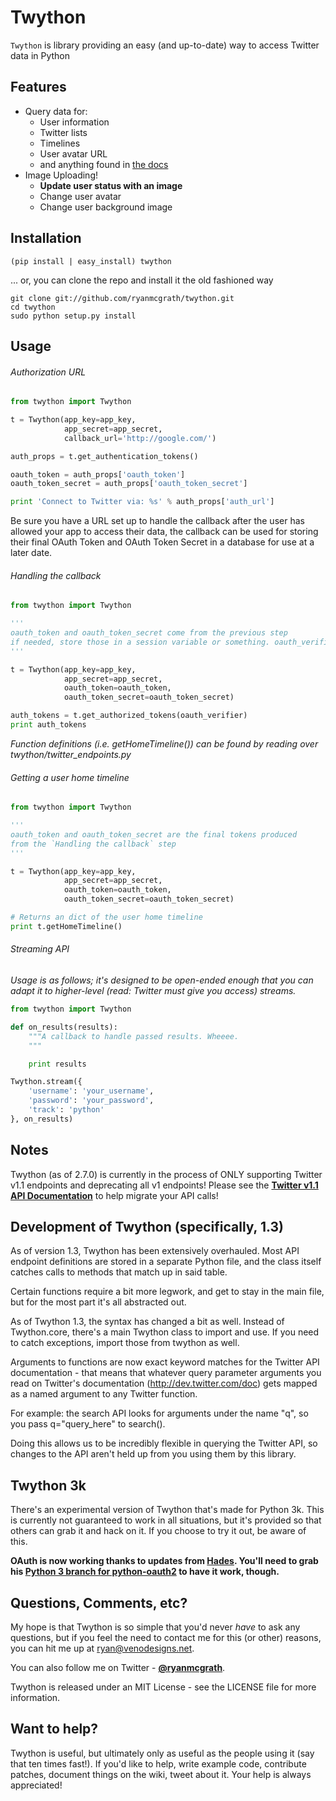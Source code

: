 Twython
=======

```Twython``` is library providing an easy (and up-to-date) way to access Twitter data in Python

Features
--------

* Query data for:
   - User information
   - Twitter lists
   - Timelines
   - User avatar URL
   - and anything found in [the docs](https://dev.twitter.com/docs/api/1.1)
* Image Uploading!
   - **Update user status with an image**
   - Change user avatar
   - Change user background image

Installation
------------

    (pip install | easy_install) twython

... or, you can clone the repo and install it the old fashioned way

    git clone git://github.com/ryanmcgrath/twython.git
    cd twython
    sudo python setup.py install

Usage
-----

###### Authorization URL

```python
from twython import Twython

t = Twython(app_key=app_key,
            app_secret=app_secret,
            callback_url='http://google.com/')

auth_props = t.get_authentication_tokens()

oauth_token = auth_props['oauth_token']
oauth_token_secret = auth_props['oauth_token_secret']

print 'Connect to Twitter via: %s' % auth_props['auth_url']
```

Be sure you have a URL set up to handle the callback after the user has allowed your app to access their data, the callback can be used for storing their final OAuth Token and OAuth Token Secret in a database for use at a later date.

###### Handling the callback

```python
from twython import Twython

'''
oauth_token and oauth_token_secret come from the previous step
if needed, store those in a session variable or something. oauth_verifier from the previous call is now required to pass to get_authorized_tokens
'''

t = Twython(app_key=app_key,
            app_secret=app_secret,
            oauth_token=oauth_token,
            oauth_token_secret=oauth_token_secret)

auth_tokens = t.get_authorized_tokens(oauth_verifier)
print auth_tokens
```

*Function definitions (i.e. getHomeTimeline()) can be found by reading over twython/twitter_endpoints.py*

###### Getting a user home timeline

```python
from twython import Twython

'''
oauth_token and oauth_token_secret are the final tokens produced
from the `Handling the callback` step
'''

t = Twython(app_key=app_key,
            app_secret=app_secret,
            oauth_token=oauth_token,
            oauth_token_secret=oauth_token_secret)

# Returns an dict of the user home timeline
print t.getHomeTimeline()
```

###### Streaming API
*Usage is as follows; it's designed to be open-ended enough that you can adapt it to higher-level (read: Twitter must give you access)
streams.*

```python
from twython import Twython

def on_results(results):
    """A callback to handle passed results. Wheeee.
    """

    print results

Twython.stream({
    'username': 'your_username',
    'password': 'your_password',
    'track': 'python'
}, on_results)
```

Notes
-----
Twython (as of 2.7.0) is currently in the process of ONLY supporting Twitter v1.1 endpoints and deprecating all v1 endpoints! Please see the **[Twitter v1.1 API Documentation](https://dev.twitter.com/docs/api/1.1)** to help migrate your API calls!

Development of Twython (specifically, 1.3)
------------------------------------------
As of version 1.3, Twython has been extensively overhauled. Most API endpoint definitions are stored
in a separate Python file, and the class itself catches calls to methods that match up in said table.

Certain functions require a bit more legwork, and get to stay in the main file, but for the most part
it's all abstracted out.

As of Twython 1.3, the syntax has changed a bit as well. Instead of Twython.core, there's a main
Twython class to import and use. If you need to catch exceptions, import those from twython as well.

Arguments to functions are now exact keyword matches for the Twitter API documentation - that means that
whatever query parameter arguments you read on Twitter's documentation (http://dev.twitter.com/doc) gets mapped
as a named argument to any Twitter function.

For example: the search API looks for arguments under the name "q", so you pass q="query_here" to search().

Doing this allows us to be incredibly flexible in querying the Twitter API, so changes to the API aren't held up
from you using them by this library.

Twython 3k
----------
There's an experimental version of Twython that's made for Python 3k. This is currently not guaranteed to
work in all situations, but it's provided so that others can grab it and hack on it.
If you choose to try it out, be aware of this.

**OAuth is now working thanks to updates from [Hades](https://github.com/hades). You'll need to grab
his [Python 3 branch for python-oauth2](https://github.com/hades/python-oauth2/tree/python3) to have it work, though.**

Questions, Comments, etc?
-------------------------
My hope is that Twython is so simple that you'd never *have* to ask any questions, but if you feel the need to contact me for this (or other) reasons, you can hit me up
at ryan@venodesigns.net.

You can also follow me on Twitter - **[@ryanmcgrath](http://twitter.com/ryanmcgrath)**.

Twython is released under an MIT License - see the LICENSE file for more information.

Want to help?
-------------
Twython is useful, but ultimately only as useful as the people using it (say that ten times fast!). If you'd like to help, write example code, contribute patches, document things on the wiki, tweet about it. Your help is always appreciated!
